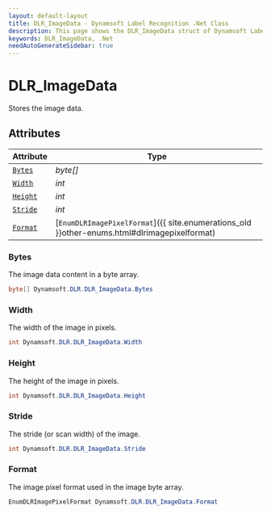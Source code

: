 ```yaml
---
layout: default-layout
title: DLR_ImageData - Dynamsoft Label Recognition .Net Class
description: This page shows the DLR_ImageData struct of Dynamsoft Label Recognition for .Net Language.
keywords: DLR_ImageData, .Net
needAutoGenerateSidebar: true
---
```



# DLR_ImageData
Stores the image data.  


## Attributes
    
| Attribute | Type |
|---------- | ---- |
| [`Bytes`](#bytes) | *byte[]* |
| [`Width`](#width) | *int* |
| [`Height`](#height) | *int* |
| [`Stride`](#stride) | *int* |
| [`Format`](#format) | [`EnumDLRImagePixelFormat`]({{ site.enumerations_old }}other-enums.html#dlrimagepixelformat) |


### Bytes
The image data content in a byte array. 
```csharp
byte[] Dynamsoft.DLR.DLR_ImageData.Bytes
```

### Width
The width of the image in pixels.  
```csharp
int Dynamsoft.DLR.DLR_ImageData.Width
```

### Height
The height of the image in pixels.  
```csharp
int Dynamsoft.DLR.DLR_ImageData.Height
```

### Stride
The stride (or scan width) of the image. 
```csharp
int Dynamsoft.DLR.DLR_ImageData.Stride
```

### Format
The image pixel format used in the image byte array. 
```csharp
EnumDLRImagePixelFormat Dynamsoft.DLR.DLR_ImageData.Format
```
  

